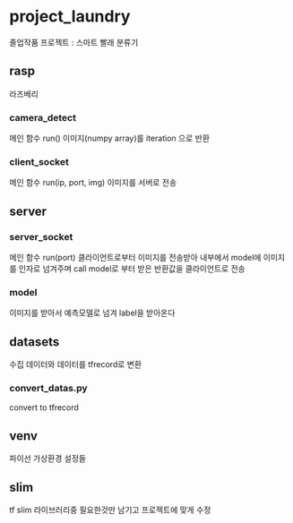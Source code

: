 # project_laundry
졸업작품 프로젝트 : 스마트 빨래 분류기

## rasp
라즈베리

### camera_detect
메인 함수 run()
이미지(numpy array)를 iteration 으로 반환

### client_socket
메인 함수 run(ip, port, img)
이미지를 서버로 전송

## server

### server_socket
메인 함수 run(port)
클라이언트로부터 이미지를 전송받아
내부에서 model에 이미지를 인자로 넘겨주며 call
model로 부터 받은 반환값을 클라이언트로 전송

### model
이미지를 받아서 예측모델로 넘겨 label을 받아온다

## datasets
수집 데이터와 데이터를 tfrecord로 변환

### convert_datas.py
convert to tfrecord

## venv
파이선 가상환경 설정들

## slim
tf slim 라이브러리중 필요한것만 남기고
프로젝트에 맞게 수정
